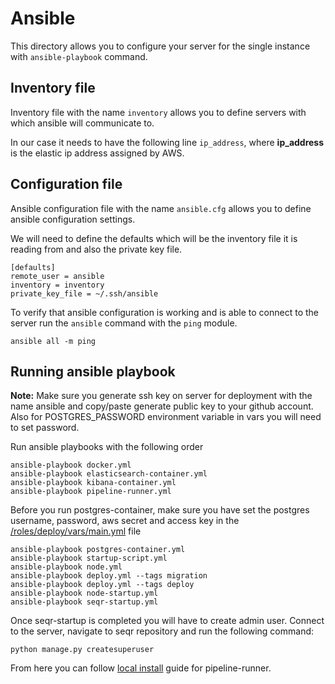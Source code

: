 # Ansible
This directory allows you to configure your server for the single instance with `ansible-playbook` command.

## Inventory file
Inventory file with the name `inventory` allows you to define servers with which ansible will communicate to.

In our case it needs to have the following line `ip_address`, where **ip_address** is the elastic ip address assigned by AWS.

## Configuration file
Ansible configuration file with the name `ansible.cfg` allows you to define ansible configuration settings.

We will need to define the defaults which will be the inventory file it is reading from and also the private key file.

```
[defaults]
remote_user = ansible
inventory = inventory
private_key_file = ~/.ssh/ansible
```

To verify that ansible configuration is working and is able to connect to the server run the `ansible` command with the `ping` module. 

```
ansible all -m ping
```

## Running ansible playbook
**Note:** Make sure you generate ssh key on server for deployment with the name ansible and copy/paste generate public key to your github account. Also for POSTGRES_PASSWORD environment variable in vars you will need to set password.

Run ansible playbooks with the following order
```
ansible-playbook docker.yml
ansible-playbook elasticsearch-container.yml
ansible-playbook kibana-container.yml
ansible-playbook pipeline-runner.yml
```

Before you run postgres-container, make sure you have set the postgres username, password, aws secret and access key in the [/roles/deploy/vars/main.yml](https://github.com/athegaul/seqr/blob/master/infrastructure/ansible/roles/deploy/vars/main.yml) file

```
ansible-playbook postgres-container.yml
ansible-playbook startup-script.yml
ansible-playbook node.yml
ansible-playbook deploy.yml --tags migration
ansible-playbook deploy.yml --tags deploy
ansible-playbook node-startup.yml
ansible-playbook seqr-startup.yml
```

Once seqr-startup is completed you will have to create admin user. Connect to the server, navigate to seqr repository and run the following command:
```
python manage.py createsuperuser
```

From here you can follow [local install](https://github.com/broadinstitute/seqr/blob/master/deploy/LOCAL_INSTALL.md) guide for pipeline-runner.